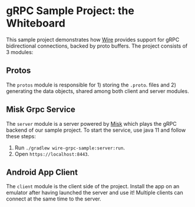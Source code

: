 gRPC Sample Project: the Whiteboard
=========

This sample project demonstrates how [Wire](https://github.com/square/wire/) provides support for gRPC bidirectional connections, backed by proto buffers. The project consists of 3 modules:

Protos
------------

The `protos` module is responsible for 1) storing the `.proto`. files and 2) generating the data objects, shared among both client and server modules.

Misk Grpc Service
------------

The `server` module is a server powered by [Misk](https://github.com/cashapp/misk) which plays the gRPC backend of our sample project.
To start the service, use java 11 and follow these steps:

  1. Run `./gradlew wire-grpc-sample:server:run`.
  2. Open `https://localhost:8443`.

Android App Client
------------

The `client` module is the client side of the project. Install the app on an emulator after having launched the server and use it! Multiple clients can connect at the same time to the server.
